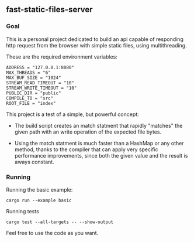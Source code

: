## fast-static-files-server

### Goal

This is a personal project dedicated to build an api capable of responding http request from the browser with simple static files, using multithreading.

These are the required environment variables:

    ADDRESS = "127.0.0.1:8080"
    MAX_THREADS = "6"
    MAX_BUF_SIZE = "1024"
    STREAM_READ_TIMEOUT = "10"
    STREAM_WRITE_TIMEOUT = "10"
    PUBLIC_DIR = "public"
    COMPILE_TO = "src"
    ROOT_FILE = "index"

This project is a test of a simple, but powerful concept:

- The build script creates an match statment that rapidly "matches" the given path with an write operation of the expected file bytes.

- Using the match statment is much faster than a HashMap or any other method, thanks to the compiler that can apply very specific performance improvements, since both the given value and the result is aways constant.

### Running

Running the basic example:

    cargo run --example basic

Running tests

    cargo test --all-targets -- --show-output

Feel free to use the code as you want.
